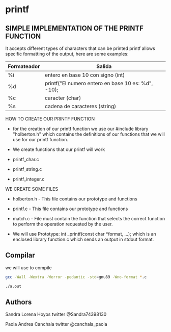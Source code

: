 # printf
## SIMPLE IMPLEMENTATION OF THE PRINTF FUNCTION

It accepts different types of characters that can be printed printf allows specific formatting of the output, here are some examples:

| Formateador | Salida |
| ------ | ------ |
|%i|entero en base 10 con signo (int)
|%d|printf("El numero entero en base 10 es: %d", -10);|
|%c|caracter (char)|
|%s|cadena de caracteres (string)

HOW TO CREATE OUR PRINTF FUNCTION

- for the creation of our printf function we use our #include library "holberton.h" which contains the definitions of our functions that we will use for our printf function.

- We create functions that our printf will work 
- printf_char.c
- printf_string.c
- printf_integer.c

WE CREATE SOME FILES

- holberton.h - This file contains our prototype and functions
- printf.c - This file contains our prototype and functions
- match.c - File must contain the function that selects the correct function to perform the operation requested by the user. 

- We will use Prototype: int _printf(const char *format, ...); which is an enclosed library function.c which sends an output in stdout format.

## Compilar

we will use to compile
```sh
gcc -Wall -Wextra -Werror -pedantic -std=gnu89 -Wno-format *.c
```
```sh
./a.out
```

## Authors

Sandra Lorena Hoyos
twitter @Sandra74398130

Paola Andrea Canchala
twitter @canchala_paola
